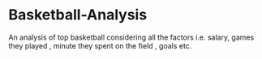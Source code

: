 # Basketball-Analysis
An analysis of top basketball considering all the factors i.e. salary, games they played , minute they spent on the field , goals  etc.
